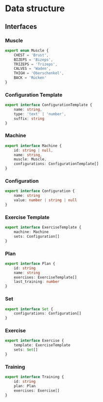 # Data structure

## Interfaces

### Muscle

```typescript
export enum Muscle {
    CHEST = 'Brust',
    BIZEPS = 'Bizeps',
    TRIZEPS = 'Trizeps',
    CALVES = 'Waden',
    THIGH = 'Oberschenkel',
    BACK = 'Rücken'
}
```

### Configuration Template

```typescript
export interface ConfigurationTemplate {
    name: string,
    type: 'text' | 'number',
    suffix: string
}
```

### Machine

```typescript
export interface Machine {
    id: string | null,
    name: string,
    muscle: Muscle,
    configurations: ConfigurationTemplate[]
}
```

### Configuration

```typescript
export interface Configuration {
    name: string
    value: number | string | null
}
```

### Exercise Template

```typescript
export interface ExerciseTemplate {
    machine: Machine
    sets: Configuration[]
}
```

### Plan

```typescript
export interface Plan {
    id: string
    name: string
    exercises: ExerciseTemplate[]
    last_training: number
}
```

### Set

```typescript
export interface Set {
    configurations: Configuration[]
}
```

### Exercise

```typescript
export interface Exercise {
    template: ExerciseTemplate
    sets: Set[]
}
```

### Training

```typescript
export interface Training {
    id: string
    plan: Plan
    exercises: Exercise[]
}
```

